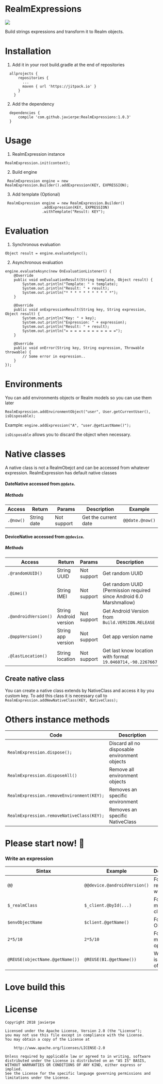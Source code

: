 # RealmExpressions
[![](https://jitpack.io/v/javierpe/RealmExpressions.svg)](https://jitpack.io/#javierpe/RealmExpressions)

Build strings expressions and transform it to Realm objects.

# Installation
1. Add it in your root build.gradle at the end of repositories
```
  allprojects {
      repositories {
        ...
        maven { url 'https://jitpack.io' }
      }
    }
```

2. Add the dependency
```
  dependencies {
      compile 'com.github.javierpe:RealmExpressions:1.0.3'
  }
```

# Usage
1. RealmExpression instance
```
RealmExpression.init(context);
```
2. Build engine
```
 RealmExpression engine = new RealmExpression.Builder().addExpression(KEY, EXPRESSION);
```
3. Add template (Optional)
```
 RealmExpression engine = new RealmExpression.Builder()
                 .addExpression(KEY, EXPRESSION)
                 .withTemplate("Result: KEY");
```
# Evaluation
1. Synchronous evaluation
```
Object result = engine.evaluateSync();
```
2. Asynchronous evaluation
```
engine.evaluateAsync(new OnEvaluationListener() {
    @Override
    public void onEvaluationResult(String template, Object result) {
        System.out.println("Template: " + template);
        System.out.println("Result: " + result);
        System.out.println("* * * * * * * * * * *");
    }

    @Override
    public void onExpressionResult(String key, String expression, Object result) {
        System.out.println("Key: " + key);
        System.out.println("Expression: " + expression);
        System.out.println("Result: " + result);
        System.out.println("= = = = = = = = = = = =");
    }

    @Override
    public void onError(String key, String expression, Throwable throwable) {
        // Some error in expression..
    }
});
```
# Environments
You can add environments objects or Realm models so you can use them later
```
RealmExpression.addEnvironmentObject("user", User.getCurrentUser(), isDisposable);
```
Example: ```engine.addExpression("A", "user.@getLastName()");```

```isDisposable``` allows you to discard the object when necessary. 

# Native classes
A native class is not a RealmObejct and can be accessed from whatever expression. RealmExpression has default native classes
#### DateNative accessed from ```@@date```.
##### Methods
Access | Return | Params | Description | Example 
------------ | ------------- | ------------- | ------------- | -------------
```.@now()``` | String date | Not support | Get the current date | ```@@date.@now()```

#### DeviceNative accessed from ```@@device```.
##### Methods
Access | Return | Params | Description | Example 
------------ | ------------- | ------------- | ------------- | -------------
```.@randomUUID()``` | String UUID | Not support | Get random UUID | ```@@device.@randomUUID()```
```.@imei()``` | String IMEI | Not support | Get random UUID (Permission required since Android 6.0 Marshmallow) | ```@@device.@imei()```
```.@androidVersion()``` | String Android version | Not support | Get Android Version from ```Build.VERSION.RELEASE``` | ```@@device.@androidVersion()```
```.@appVersion()``` | String app version | Not support | Get app version name | ```@@device.@appVersion()```
```.@lastLocation()``` | String location | Not support | Get last know location with format ```19.0460714,-98.2267667``` | ```@@device.@lastLocation()```

## Create native class
You can create a native class extends by NativeClass and access it by you custom key. To add this class it is necessary call to ```RealmExpression.addNewNativeClass(KEY, NativeClass);```

# Others instance methods
Code | Description
------------ | -------------
```RealmExpression.dispose();``` | Discard all no disposable environment objects
```RealmExpression.disposeAll()``` | Remove all environment objects
```RealmExpression.removeEnvironment(KEY);``` | Removes an specific environment
```RealmExpression.removeNativeClass(KEY);``` | Removes an specific NativeClass

# Please start now! :grimacing:
### Write an expression
Sintax | Example | Description
------------ | ------------- | -------------
```@@``` | ```@@device.@androidVersion()``` | For reserved words
```$_realmClass``` | ```$_client.@byId(...)``` | For Realm method class
```$envObjectName``` | ```$client.@getName()``` | For Realm Objects
```2*5/10``` | ```2*5/10``` | For simple math operation
```@REUSE(objectName.@getName())``` | ```@REUSE(B1.@getName())``` | Where B1 is instance of 'client'

# Love build this #

# License

```
Copyright 2018 javierpe

Licensed under the Apache License, Version 2.0 (the "License");
you may not use this file except in compliance with the License.
You may obtain a copy of the License at

    http://www.apache.org/licenses/LICENSE-2.0

Unless required by applicable law or agreed to in writing, software
distributed under the License is distributed on an "AS IS" BASIS,
WITHOUT WARRANTIES OR CONDITIONS OF ANY KIND, either express or implied.
See the License for the specific language governing permissions and
limitations under the License.
```
